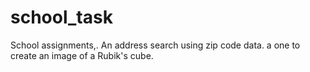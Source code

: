 # school_task
School assignments,.
An address search using zip code data.
a one to create an image of a Rubik's cube.

